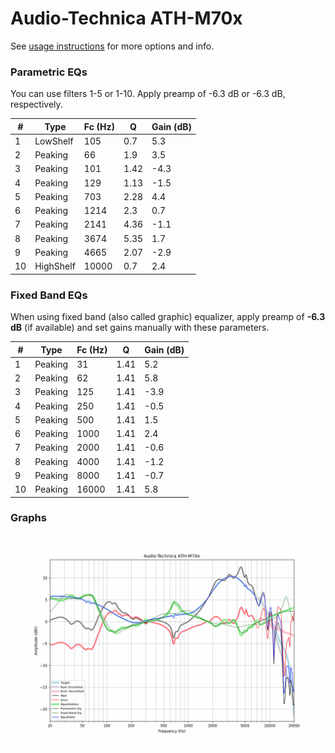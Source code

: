 # Audio-Technica ATH-M70x
See [usage instructions](https://github.com/jaakkopasanen/AutoEq#usage) for more options and info.

### Parametric EQs
You can use filters 1-5 or 1-10. Apply preamp of -6.3 dB or -6.3 dB, respectively.

|   # | Type      |   Fc (Hz) |    Q |   Gain (dB) |
|-----|-----------|-----------|------|-------------|
|   1 | LowShelf  |       105 | 0.7  |         5.3 |
|   2 | Peaking   |        66 | 1.9  |         3.5 |
|   3 | Peaking   |       101 | 1.42 |        -4.3 |
|   4 | Peaking   |       129 | 1.13 |        -1.5 |
|   5 | Peaking   |       703 | 2.28 |         4.4 |
|   6 | Peaking   |      1214 | 2.3  |         0.7 |
|   7 | Peaking   |      2141 | 4.36 |        -1.1 |
|   8 | Peaking   |      3674 | 5.35 |         1.7 |
|   9 | Peaking   |      4665 | 2.07 |        -2.9 |
|  10 | HighShelf |     10000 | 0.7  |         2.4 |

### Fixed Band EQs
When using fixed band (also called graphic) equalizer, apply preamp of **-6.3 dB** (if available) and set gains manually with these parameters.

|   # | Type    |   Fc (Hz) |    Q |   Gain (dB) |
|-----|---------|-----------|------|-------------|
|   1 | Peaking |        31 | 1.41 |         5.2 |
|   2 | Peaking |        62 | 1.41 |         5.8 |
|   3 | Peaking |       125 | 1.41 |        -3.9 |
|   4 | Peaking |       250 | 1.41 |        -0.5 |
|   5 | Peaking |       500 | 1.41 |         1.5 |
|   6 | Peaking |      1000 | 1.41 |         2.4 |
|   7 | Peaking |      2000 | 1.41 |        -0.6 |
|   8 | Peaking |      4000 | 1.41 |        -1.2 |
|   9 | Peaking |      8000 | 1.41 |        -0.7 |
|  10 | Peaking |     16000 | 1.41 |         5.8 |

### Graphs
![](./Audio-Technica%20ATH-M70x.png)
